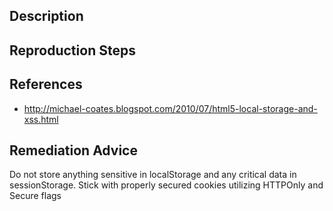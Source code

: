 ## Description


## Reproduction Steps


## References

- http://michael-coates.blogspot.com/2010/07/html5-local-storage-and-xss.html


## Remediation Advice

Do not store anything sensitive in localStorage and any critical data in sessionStorage. Stick with properly secured cookies utilizing HTTPOnly and Secure flags

